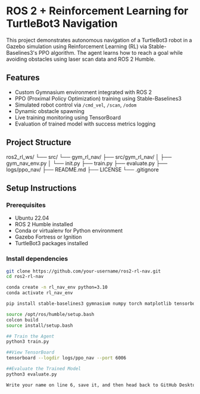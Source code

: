 # ROS 2 + Reinforcement Learning for TurtleBot3 Navigation

This project demonstrates autonomous navigation of a TurtleBot3 robot in a Gazebo simulation using Reinforcement Learning (RL) via Stable-Baselines3's PPO algorithm. The agent learns how to reach a goal while avoiding obstacles using laser scan data and ROS 2 Humble.

## Features

- Custom Gymnasium environment integrated with ROS 2
- PPO (Proximal Policy Optimization) training using Stable-Baselines3
- Simulated robot control via `/cmd_vel`, `/scan`, `/odom`
- Dynamic obstacle spawning
- Live training monitoring using TensorBoard
- Evaluation of trained model with success metrics logging

## Project Structure
ros2_rl_ws/
└── src/
└── gym_rl_nav/
├── src/gym_rl_nav/
│ ├── gym_nav_env.py
│ └── init.py
├── train.py
├── evaluate.py
├── logs/ppo_nav/
├── README.md
├── LICENSE
└── .gitignore


## Setup Instructions

### Prerequisites

- Ubuntu 22.04
- ROS 2 Humble installed
- Conda or virtualenv for Python environment
- Gazebo Fortress or Ignition
- TurtleBot3 packages installed

### Install dependencies

```bash
git clone https://github.com/your-username/ros2-rl-nav.git
cd ros2-rl-nav

conda create -n rl_nav_env python=3.10
conda activate rl_nav_env

pip install stable-baselines3 gymnasium numpy torch matplotlib tensorboard

source /opt/ros/humble/setup.bash
colcon build
source install/setup.bash

## Train the Agent
python3 train.py

##View TensorBoard
tensorboard --logdir logs/ppo_nav --port 6006

##Evaluate the Trained Model
python3 evaluate.py

Write your name on line 6, save it, and then head back to GitHub Desktop.
